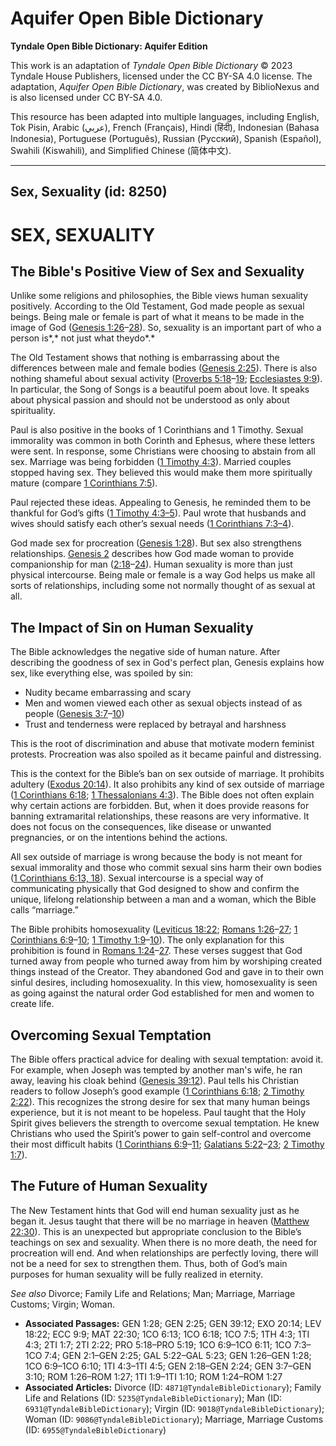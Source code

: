 # Aquifer Open Bible Dictionary

**Tyndale Open Bible Dictionary: Aquifer Edition**

This work is an adaptation of *Tyndale Open Bible Dictionary* © 2023 Tyndale House Publishers, licensed under the CC BY\-SA 4\.0 license. The adaptation, *Aquifer Open Bible Dictionary*, was created by BiblioNexus and is also licensed under CC BY\-SA 4\.0\.

This resource has been adapted into multiple languages, including English, Tok Pisin, Arabic (عربي), French (Français), Hindi (हिंदी), Indonesian (Bahasa Indonesia), Portuguese (Português), Russian (Русский), Spanish (Español), Swahili (Kiswahili), and Simplified Chinese (简体中文).



--------------------------------

## Sex, Sexuality (id: 8250)

SEX, SEXUALITY
==============

The Bible's Positive View of Sex and Sexuality
----------------------------------------------

Unlike some religions and philosophies, the Bible views human sexuality positively. According to the Old Testament, God made people as sexual beings. Being male or female is part of what it means to be made in the image of God ([Genesis 1:26](https://ref.ly/Gen1:26-Gen1:28)–[28](https://ref.ly/Gen1:26-Gen1:28)). So, sexuality is an important part of who a person is*,* not just what theydo*.*

The Old Testament shows that nothing is embarrassing about the differences between male and female bodies ([Genesis 2:25](https://ref.ly/Gen2:25)). There is also nothing shameful about sexual activity ([Proverbs 5:18](https://ref.ly/Prov5:18-Prov5:19)–[19](https://ref.ly/Prov5:18-Prov5:19); [Ecclesiastes 9:9](https://ref.ly/Eccl9:9)). In particular, the Song of Songs is a beautiful poem about love. It speaks about physical passion and should not be understood as only about spirituality.

Paul is also positive in the books of 1 Corinthians and 1 Timothy. Sexual immorality was common in both Corinth and Ephesus, where these letters were sent. In response, some Christians were choosing to abstain from all sex. Marriage was being forbidden ([1 Timothy 4:3](https://ref.ly/1Tim4:3)). Married couples stopped having sex. They believed this would make them more spiritually mature (compare [1 Corinthians 7:5](https://ref.ly/1Cor7:5)).

Paul rejected these ideas. Appealing to Genesis, he reminded them to be thankful for God’s gifts ([1 Timothy 4:3–5](https://ref.ly/1Tim4:3-1Tim4:5)). Paul wrote that husbands and wives should satisfy each other’s sexual needs ([1 Corinthians 7:3–4](https://ref.ly/1Cor7:3-1Cor7:4)).

God made sex for procreation ([Genesis 1:28](https://ref.ly/Gen1:28)). But sex also strengthens relationships. [Genesis 2](https://ref.ly/Gen2:1-Gen2:25) describes how God made woman to provide companionship for man ([2:18](https://ref.ly/Gen2:18-Gen2:24)–[24](https://ref.ly/Gen2:18-Gen2:24)). Human sexuality is more than just physical intercourse. Being male or female is a way God helps us make all sorts of relationships, including some not normally thought of as sexual at all.

The Impact of Sin on Human Sexuality
------------------------------------

The Bible acknowledges the negative side of human nature. After describing the goodness of sex in God's perfect plan, Genesis explains how sex, like everything else, was spoiled by sin:

* Nudity became embarrassing and scary
* Men and women viewed each other as sexual objects instead of as people ([Genesis 3:7](https://ref.ly/Gen3:7-Gen3:10)–[10](https://ref.ly/Gen3:7-Gen3:10))
* Trust and tenderness were replaced by betrayal and harshness

This is the root of discrimination and abuse that motivate modern feminist protests. Procreation was also spoiled as it became painful and distressing.

This is the context for the Bible’s ban on sex outside of marriage. It prohibits adultery ([Exodus 20:14](https://ref.ly/Exod20:14)). It also prohibits any kind of sex outside of marriage ([1 Corinthians 6:18](https://ref.ly/1Cor6:18); [1 Thessalonians 4:3](https://ref.ly/1Thess4:3)). The Bible does not often explain why certain actions are forbidden. But, when it does provide reasons for banning extramarital relationships, these reasons are very informative. It does not focus on the consequences, like disease or unwanted pregnancies, or on the intentions behind the actions.

All sex outside of marriage is wrong because the body is not meant for sexual immorality and those who commit sexual sins harm their own bodies ([1 Corinthians 6:13, 18](https://ref.ly/1Cor6:13,1Cor6:18)). Sexual intercourse is a special way of communicating physically that God designed to show and confirm the unique, lifelong relationship between a man and a woman, which the Bible calls “marriage.”

The Bible prohibits homosexuality ([Leviticus 18:22](https://ref.ly/Lev18:22); [Romans 1:26](https://ref.ly/Rom1:26-Rom1:27)–[27](https://ref.ly/Rom1:26-Rom1:27); [1 Corinthians 6:9](https://ref.ly/1Cor6:9-1Cor6:10)–[10](https://ref.ly/1Cor6:9-1Cor6:10); [1 Timothy 1:9](https://ref.ly/1Tim1:9-1Tim1:10)–[10](https://ref.ly/1Tim1:9-1Tim1:10)). The only explanation for this prohibition is found in [Romans 1:24](https://ref.ly/Rom1:24-Rom1:27)–[27](https://ref.ly/Rom1:24-Rom1:27). These verses suggest that God turned away from people who turned away from him by worshiping created things instead of the Creator. They abandoned God and gave in to their own sinful desires, including homosexuality. In this view, homosexuality is seen as going against the natural order God established for men and women to create life.

Overcoming Sexual Temptation
----------------------------

The Bible offers practical advice for dealing with sexual temptation: avoid it. For example, when Joseph was tempted by another man's wife, he ran away, leaving his cloak behind ([Genesis 39:12](https://ref.ly/Gen39:12)). Paul tells his Christian readers to follow Joseph’s good example ([1 Corinthians 6:18](https://ref.ly/1Cor6:18); [2 Timothy 2:22](https://ref.ly/2Tim2:22)). This recognizes the strong desire for sex that many human beings experience, but it is not meant to be hopeless. Paul taught that the Holy Spirit gives believers the strength to overcome sexual temptation. He knew Christians who used the Spirit’s power to gain self\-control and overcome their most difficult habits ([1 Corinthians 6:9](https://ref.ly/1Cor6:9-1Cor6:11)–[11](https://ref.ly/1Cor6:9-1Cor6:11); [Galatians 5:22](https://ref.ly/Gal5:22-Gal5:23)–[23](https://ref.ly/Gal5:22-Gal5:23); [2 Timothy 1:7](https://ref.ly/2Tim1:7)).

The Future of Human Sexuality
-----------------------------

The New Testament hints that God will end human sexuality just as he began it. Jesus taught that there will be no marriage in heaven ([Matthew 22:30](https://ref.ly/Matt22:30)). This is an unexpected but appropriate conclusion to the Bible’s teachings on sex and sexuality. When there is no more death, the need for procreation will end. And when relationships are perfectly loving, there will not be a need for sex to strengthen them. Thus, both of God’s main purposes for human sexuality will be fully realized in eternity.

*See also* Divorce; Family Life and Relations; Man; Marriage, Marriage Customs; Virgin; Woman.

* **Associated Passages:** GEN 1:28; GEN 2:25; GEN 39:12; EXO 20:14; LEV 18:22; ECC 9:9; MAT 22:30; 1CO 6:13; 1CO 6:18; 1CO 7:5; 1TH 4:3; 1TI 4:3; 2TI 1:7; 2TI 2:22; PRO 5:18–PRO 5:19; 1CO 6:9–1CO 6:11; 1CO 7:3–1CO 7:4; GEN 2:1–GEN 2:25; GAL 5:22–GAL 5:23; GEN 1:26–GEN 1:28; 1CO 6:9–1CO 6:10; 1TI 4:3–1TI 4:5; GEN 2:18–GEN 2:24; GEN 3:7–GEN 3:10; ROM 1:26–ROM 1:27; 1TI 1:9–1TI 1:10; ROM 1:24–ROM 1:27
* **Associated Articles:** Divorce (ID: `4871@TyndaleBibleDictionary`); Family Life and Relations (ID: `5235@TyndaleBibleDictionary`); Man (ID: `6931@TyndaleBibleDictionary`); Virgin (ID: `9018@TyndaleBibleDictionary`); Woman (ID: `9086@TyndaleBibleDictionary`); Marriage, Marriage Customs (ID: `6955@TyndaleBibleDictionary`)

